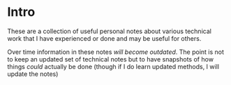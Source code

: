 Intro
===

These are a collection of useful personal notes about various technical work
that I have experienced or done and may be useful for others.

Over time information in these notes _will become outdated_. The point is not to
keep an updated set of technical notes but to have snapshots of how things _could_
actually be done (though if I do learn updated methods, I will update the notes)
